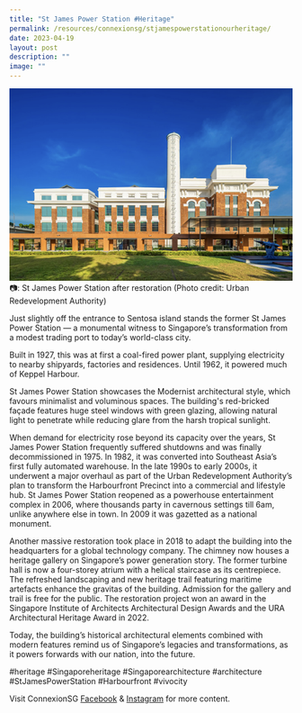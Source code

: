 ```yaml
---
title: "St James Power Station #Heritage"
permalink: /resources/connexionsg/stjamespowerstationourheritage/
date: 2023-04-19
layout: post
description: ""
image: ""
---
```

![](/images/connexionsg/2023/st%20james%20power%20station.png)
📷: St James Power Station after restoration (Photo credit: Urban Redevelopment Authority) 

Just slightly off the entrance to Sentosa island stands the former St James Power Station — a monumental witness to Singapore’s transformation from a modest trading port to today’s world-class city.

Built in 1927, this was at first a coal-fired power plant, supplying electricity to nearby shipyards, factories and residences. Until 1962, it powered much of Keppel Harbour.

St James Power Station showcases the Modernist architectural style, which favours minimalist and voluminous spaces. The building's red-bricked façade features huge steel windows with green glazing, allowing natural light to penetrate while reducing glare from the harsh tropical sunlight.

When demand for electricity rose beyond its capacity over the years, St James Power Station frequently suffered shutdowns and was finally decommissioned in 1975. In 1982, it was converted into Southeast Asia’s first fully automated warehouse. In the late 1990s to early 2000s, it underwent a major overhaul as part of the Urban Redevelopment Authority’s plan to transform the Harbourfront Precinct into a commercial and lifestyle hub. St James Power Station reopened as a powerhouse entertainment complex in 2006, where thousands party in cavernous settings till 6am, unlike anywhere else in town. In 2009 it was gazetted as a national monument.

Another massive restoration took place in 2018 to adapt the building into the headquarters for a global technology company. The chimney now houses a heritage gallery on Singapore’s power generation story. The former turbine hall is now a four-storey atrium with a helical staircase as its centrepiece. The refreshed landscaping and new heritage trail featuring maritime artefacts enhance the gravitas of the building. Admission for the gallery and trail is free for the public. The restoration project won an award in the Singapore Institute of Architects Architectural Design Awards and the URA Architectural Heritage Award in 2022.

Today, the building’s historical architectural elements combined with modern features remind us of Singapore’s legacies and transformations, as it powers forwards with our nation, into the future.

#heritage #Singaporeheritage #Singaporearchitecture #architecture #StJamesPowerStation #Harbourfront #vivocity

Visit ConnexionSG [Facebook](https://www.facebook.com/ConnexionSG) & [Instagram](https://www.instagram.com/connexionsg/) for more content.